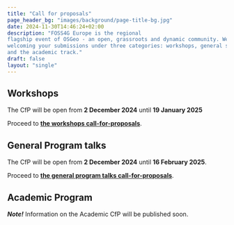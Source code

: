 ```yaml
---
title: "Call for proposals"
page_header_bg: "images/background/page-title-bg.jpg"
date: 2024-11-30T14:46:24+02:00
description: "FOSS4G Europe is the regional
flagship event of OSGeo - an open, grassroots and dynamic community. We are
welcoming your submissions under three categories: workshops, general sessions,
and the academic track."
draft: false
layout: "single"
---
```


## Workshops
The CfP will be open from **2 December 2024** until **19 January 2025**

Proceed to [**the workshops call-for-proposals**](/call-for-proposals/workshops/).

## General Program talks
The CfP will be open from **2 December 2024** until **16 February 2025**.

Proceed to [**the general program talks call-for-proposals**](/call-for-proposals/general-program/).

## Academic Program
**_Note!_** Information on the Academic CfP will be published soon.
